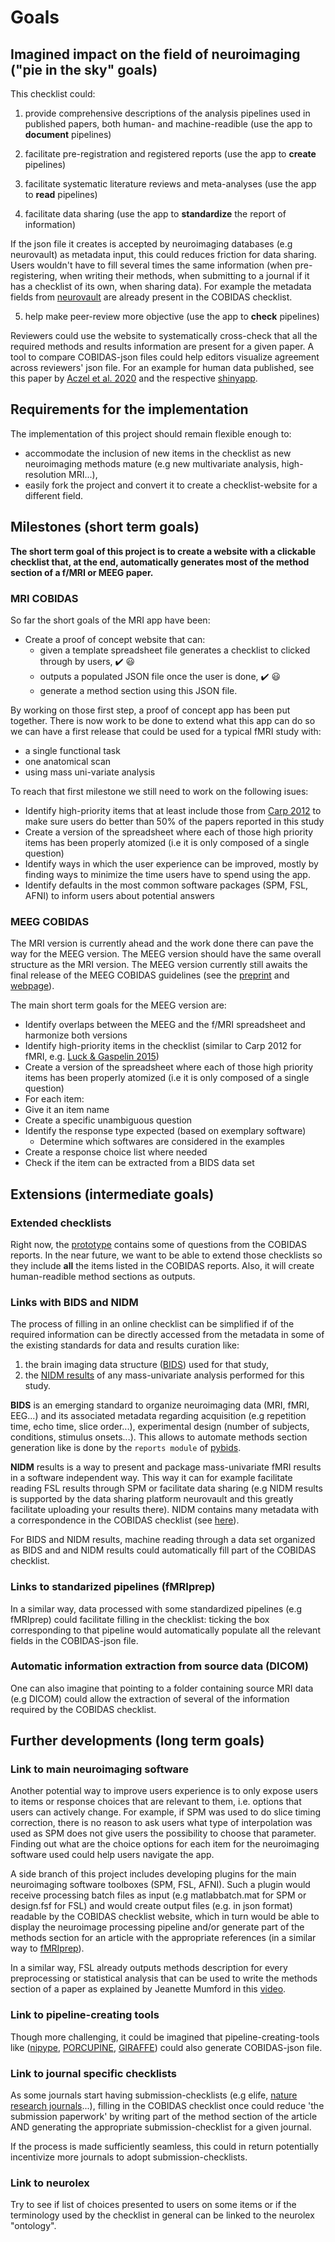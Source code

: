 # Goals

## Imagined impact on the field of neuroimaging ("pie in the sky" goals)

This checklist could:

1. provide comprehensive descriptions of the analysis pipelines used in published papers, both human- and machine-readible (use the app to **document** pipelines)

2. facilitate pre-registration and registered reports (use the app to **create** pipelines)

3. facilitate systematic literature reviews and meta-analyses (use the app to **read** pipelines)

4. facilitate data sharing (use the app to **standardize** the report of information)

If the json file it creates is accepted by neuroimaging databases (e.g neurovault) as metadata input, this could reduces friction for data sharing. Users wouldn't have to fill several times the same information (when pre-registering, when writing their methods, when submitting to a journal if it has a checklist of its own, when sharing data). For example the metadata fields from [neurovault](https://github.com/NeuroVault/NeuroVault/blob/master/scripts/metadata_neurovault.csv) are already present in the COBIDAS checklist.

5. help make peer-review more objective (use the app to **check** pipelines)

Reviewers could use the website to systematically cross-check that all the required methods and results information are present for a given paper. A tool to compare COBIDAS-json files could help editors visualize agreement across reviewers' json file. For an example for human data published, see this paper by [Aczel et al. 2020](https://www.nature.com/articles/s41562-019-0772-6) and the respective [shinyapp](http://www.shinyapps.org/apps/TransparencyChecklist/).

## Requirements for the implementation

  The implementation of this project should remain flexible enough to:
  - accommodate the inclusion of new items in the checklist as new neuroimaging methods mature (e.g new multivariate analysis, high-resolution MRI...),
  - easily fork the project and convert it to create a checklist-website for a different field.


## Milestones (short term goals)

**The short term goal of this project is to create a website with a clickable checklist that, at the end, automatically generates most of the method section of a f/MRI or MEEG paper.**

### MRI COBIDAS

So far the short goals of the MRI app have been:

-   Create a proof of concept website that can:
    - given a template spreadsheet file generates a checklist to clicked through by users, :heavy_check_mark: :smiley:
    - outputs a populated JSON file once the user is done, :heavy_check_mark: :smiley:
    - generate a method section using this JSON file.

By working on those first step, a proof of concept app has been put together. There is now work to be done to extend what this app can do so we can have a first release that could be used for a typical fMRI study with:
-   a single functional task
-   one anatomical scan
-   using mass uni-variate analysis

To reach that first milestone we still need to work on the following isues:
-   Identify high-priority items that at least include those from [Carp 2012](https://www.ncbi.nlm.nih.gov/pubmed/22796459) to make sure users do better than 50% of the papers reported in this study
-   Create a version of the spreadsheet where each of those high priority items has been properly atomized (i.e it is only composed of a single question)
-   Identify ways in which the user experience can be improved, mostly by finding ways to minimize the time users have to spend using the app.
-   Identify defaults in the most common software packages (SPM, FSL, AFNI) to inform users about potential answers

### MEEG COBIDAS

The MRI version is currently ahead and the work done there can pave the way for the MEEG version. The MEEG version should have the same overall structure as the MRI version.
The MEEG version currently still awaits the final release of the MEEG COBIDAS guidelines (see the [preprint](https://osf.io/a8dhx/) and [webpage](https://cobidasmeeg.wordpress.com/)).

The main short term goals for the MEEG version are:

-   Identify overlaps between the MEEG and the f/MRI spreadsheet and harmonize both versions
-   Identify high-priority items in the checklist (similar to Carp 2012 for fMRI, e.g. [Luck & Gaspelin 2015](https://onlinelibrary.wiley.com/doi/full/10.1111/psyp.12639))
-   Create a version of the spreadsheet where each of those high priority items has been properly atomized (i.e it is only composed of a single question)
-   For each item:
  -  Give it an item name
  -  Create a specific unambiguous question
  -  Identify the response type expected (based on exemplary software)
      - Determine which softwares are considered in the examples
  -  Create a response choice list where needed
  -  Check if the item can be extracted from a BIDS data set


## Extensions (intermediate goals)

### Extended checklists
Right now, the [prototype](https://cobidas-checklist.herokuapp.com/) contains some of questions from the COBIDAS reports. 
In the near future, we want to be able to extend those checklists so they include **all** the items listed in the COBIDAS reports. Also, it will create human-readible method sections as outputs.

### Links with BIDS and NIDM
The process of filling in an online checklist can be simplified if of the required information can be directly accessed from the metadata in some of the existing standards for data and results curation like:
1. the brain imaging data structure ([BIDS](http://bids.neuroimaging.io/)) used for that study,
2. the [NIDM results](http://nidm.nidash.org/specs/nidm-results_130.html) of any mass-univariate analysis performed for this study.

**BIDS** is an emerging standard to organize neuroimaging data (MRI, fMRI, EEG...) and its associated metadata regarding acquisition (e.g repetition time, echo time, slice order...), experimental design (number of subjects, conditions, stimulus onsets...). This allows to automate methods section generation like is done by the `reports module` of [pybids](https://github.com/bids-standard/pybids/tree/master/bids/reports).

**NIDM** results is a way to present and package mass-univariate fMRI results in a software independent way. This way it can for example facilitate reading FSL results through SPM or facilitate data sharing (e.g NIDM results is supported by the data sharing platform neurovault and this greatly facilitate uploading your results there). NIDM contains many metadata with a correspondence in the COBIDAS checklist (see [here](https://media.nature.com/original/nature-assets/sdata/2016/sdata2016102/extref/sdata2016102-s1.pdf)).

For BIDS and NIDM results, machine reading through a data set organized as BIDS and and NIDM results could automatically fill part of the COBIDAS checklist.

### Links to standarized pipelines (fMRIprep)
In a similar way, data processed with some standardized pipelines (e.g fMRIprep) could facilitate filling in the checklist: ticking the box corresponding to that pipeline would automatically populate all the relevant fields in the COBIDAS-json file.

### Automatic information extraction from source data (DICOM)
One can also imagine that pointing to a folder containing source MRI data (e.g DICOM) could allow the extraction of several of the information required by the COBIDAS checklist.

## Further developments (long term goals)

### Link to main neuroimaging software

Another potential way to improve users experience is to only expose users to items or response choices that are relevant to them, i.e. options that users can actively change. For example, if SPM was used to do slice timing correction, there is no reason to ask users what type of interpolation was used as SPM does not give users the possibility to choose that parameter. Finding out what are the choice options for each item for the neuroimaging software used could help users navigate the app.

A side branch of this project includes developing plugins for the main neuroimaging software toolboxes (SPM, FSL, AFNI). Such a plugin would receive processing batch files as input (e.g matlabbatch.mat for SPM or design.fsf for FSL) and would create output files (e.g. in json format) readable by the COBIDAS checklist website, which in turn would be able to display the neuroimage processing pipeline and/or generate part of the methods section for an article with the appropriate references (in a similar way to [fMRIprep](https://fmriprep.readthedocs.io/en/stable/citing.html)).

In a similar way, FSL already outputs methods description for every preprocessing or statistical analysis that can be used to write the methods section of a paper as explained by Jeanette Mumford in this [video](https://www.youtube.com/watch?v=1SOIUVnTglM).

### Link to pipeline-creating tools

Though more challenging, it could be imagined that pipeline-creating-tools like ([nipype](https://nipype.readthedocs.io/en/latest/), [PORCUPINE](https://journals.plos.org/ploscompbiol/article?id=10.1371/journal.pcbi.1006064), [GIRAFFE](https://giraffe.tools/porcupine/TimVanMourik/GiraffePlayground/master)) could also generate COBIDAS-json file.

### Link to journal specific checklists
As some journals start having submission-checklists (e.g elife, [nature research journals](https://www.nature.com/nature-research/editorial-policies/reporting-standards)...), filling in the COBIDAS checklist once could reduce 'the submission paperwork' by writing part of the method section of the article AND generating the appropriate submission-checklist for a given journal.

If the process is made sufficiently seamless, this could in return potentially incentivize more journals to adopt submission-checklists.

### Link to neurolex
Try to see if list of choices presented to users on some items or if the terminology used by the checklist in general can be linked to the neurolex "ontology".
